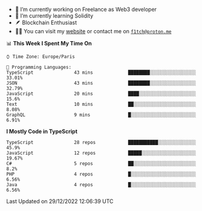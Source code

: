 - 🔭 I’m currently working on Freelance as Web3 developer
- 🌱 I’m currently learning Solidity
- 🪶 Blockchain Enthusiast
- 👨‍💻 You can visit my [website](https://f1tch.xyz) or contact me on [`f1tch@proton.me`](mailto:f1tch@proton.me)

<!--START_SECTION:waka-->
📊 **This Week I Spent My Time On** 

```text
⌚︎ Time Zone: Europe/Paris

💬 Programming Languages: 
TypeScript               43 mins             ████████░░░░░░░░░░░░░░░░░   33.01% 
JSON                     43 mins             ████████░░░░░░░░░░░░░░░░░   32.79% 
JavaScript               20 mins             ████░░░░░░░░░░░░░░░░░░░░░   15.6% 
Text                     10 mins             ██░░░░░░░░░░░░░░░░░░░░░░░   8.08% 
GraphQL                  9 mins              █░░░░░░░░░░░░░░░░░░░░░░░░   6.91%

```

**I Mostly Code in TypeScript** 

```text
TypeScript               28 repos            ███████████░░░░░░░░░░░░░░   45.9% 
JavaScript               12 repos            █████░░░░░░░░░░░░░░░░░░░░   19.67% 
C#                       5 repos             ██░░░░░░░░░░░░░░░░░░░░░░░   8.2% 
PHP                      4 repos             █░░░░░░░░░░░░░░░░░░░░░░░░   6.56% 
Java                     4 repos             █░░░░░░░░░░░░░░░░░░░░░░░░   6.56%

```



 Last Updated on 29/12/2022 12:06:39 UTC
<!--END_SECTION:waka-->
